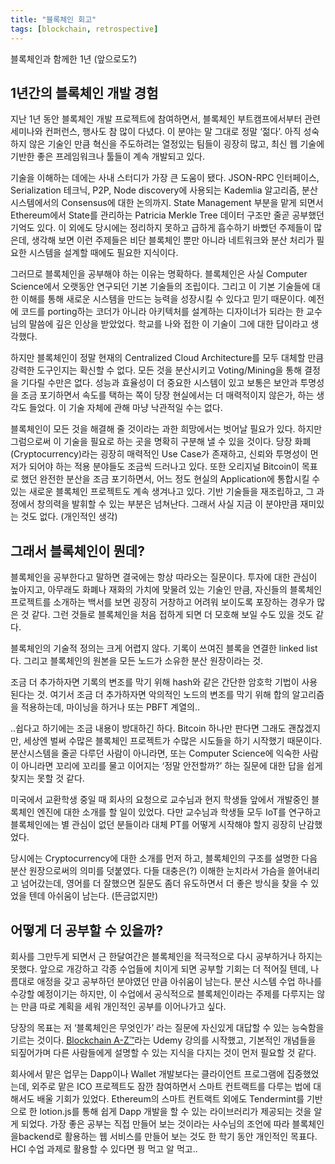 ```yaml
---
title: "블록체인 회고"
tags: [blockchain, retrospective]
---
```


블록체인과 함께한 1년 (앞으로도?)

<!--more-->

## 1년간의 블록체인 개발 경험
지난 1년 동안 블록체인 개발 프로젝트에 참여하면서, 블록체인 부트캠프에서부터 관련 세미나와 컨퍼런스, 행사도 참 많이 다녔다. 이 분야는 말 그대로 정말 ‘젊다’. 아직 성숙하지 않은 기술인 만큼 혁신을 주도하려는 열정있는 팀들이 굉장히 많고, 최신 웹 기술에 기반한 좋은 프레임워크나 툴들이 계속 개발되고 있다.

기술을 이해하는 데에는 사내 스터디가 가장 큰 도움이 됐다. JSON-RPC 인터페이스, Serialization 테크닉, P2P, Node discovery에 사용되는 Kademlia 알고리즘, 분산 시스템에서의 Consensus에 대한 논의까지. State Management 부분을 맡게 되면서 Ethereum에서 State를 관리하는 Patricia Merkle Tree 데이터 구조만 줄곧 공부했던 기억도 있다. 이 외에도 당시에는 정리하지 못하고 급하게 흡수하기 바빴던 주제들이 많은데, 생각해 보면 이런 주제들은 비단 블록체인 뿐만 아니라 네트워크와 분산 처리가 필요한 시스템을 설계할 때에도 필요한 지식이다. 

그러므로 블록체인을 공부해야 하는 이유는 명확하다. 블록체인은 사실 Computer Science에서 오랫동안 연구되던 기본 기술들의 조립이다. 그리고 이 기본 기술들에 대한 이해를 통해 새로운 시스템을 만드는 능력을 성장시킬 수 있다고 믿기 때문이다. 예전에 코드를 porting하는 코더가 아니라 아키텍처를 설계하는 디자이너가 되라는 한 교수님의 말씀에 깊은 인상을 받았었다. 학교를 나와 접한 이 기술이 그에 대한 답이라고 생각했다.

하지만 블록체인이 정말 현재의 Centralized Cloud Architecture를 모두 대체할 만큼 강력한 도구인지는 확신할 수 없다. 모든 것을 분산시키고 Voting/Mining을 통해 결정을 기다릴 수만은 없다. 성능과 효율성이 더 중요한 시스템이 있고 보통은 보안과 투명성을 조금 포기하면서 속도를 택하는 쪽이 당장 현실에서는 더 매력적이지 않은가, 하는 생각도 들었다. 이 기술 자체에 관해 마냥 낙관적일 수는 없다.

블록체인이 모든 것을 해결해 줄 것이라는 과한 희망에서는 벗어날 필요가 있다. 하지만 그럼으로써 이 기술을 필요로 하는 곳을 명확히 구분해 낼 수 있을 것이다. 당장 화폐(Cryptocurrency)라는 굉장히 매력적인 Use Case가 존재하고, 신뢰와 투명성이 먼저가 되어야 하는 적용 분야들도 조금씩 드러나고 있다. 또한 오리지널 Bitcoin이 목표로 했던 완전한 분산을 조금 포기하면서, 어느 정도 현실의 Application에 통합시킬 수 있는 새로운 블록체인 프로젝트도 계속 생겨나고 있다. 기반 기술들을 재조립하고, 그 과정에서 창의력을 발휘할 수 있는 부분은 넘쳐난다. 그래서 사실 지금 이 분야만큼 재미있는 것도 없다. (개인적인 생각)

## 그래서 블록체인이 뭔데?
블록체인을 공부한다고 말하면 결국에는 항상 따라오는 질문이다. 투자에 대한 관심이 높아지고, 아무래도 화폐나 재화의 가치에 맞물려 있는 기술인 만큼, 자신들의 블록체인 프로젝트를 소개하는 백서를 보면 굉장히 거창하고 어려워 보이도록 포장하는 경우가 많은 것 같다. 그런 것들로 블록체인을 처음 접하게 되면 더 모호해 보일 수도 있을 것도 같다.

블록체인의 기술적 정의는 크게 어렵지 않다. 기록이 쓰여진 블록을 연결한 linked list다. 그리고 블록체인의 원본을 모든 노드가 소유한 분산 원장이라는 것. 

조금 더 추가하자면 기록의 변조를 막기 위해 hash와 같은 간단한 암호학 기법이 사용된다는 것. 여기서 조금 더 추가하자면 악의적인 노드의 변조를 막기 위해 합의 알고리즘을 적용하는데, 마이닝을 하거나 또는 PBFT 계열의..

..쉽다고 하기에는 조금 내용이 방대하긴 하다. Bitcoin 하나만 판다면 그래도 괜찮겠지만, 세상엔 벌써 수많은 블록체인 프로젝트가 수많은 시도들을 하기 시작했기 때문이다. 분산시스템을 줄곧 다루던 사람이 아니라면, 또는 Computer Science에 익숙한 사람이 아니라면 꼬리에 꼬리를 물고 이어지는 ‘정말 안전할까?’ 하는 질문에 대한 답을 쉽게 찾지는 못할 것 같다. 

미국에서 교환학생 중일 때 회사의 요청으로 교수님과 현지 학생들 앞에서 개발중인 블록체인 엔진에 대한 소개를 할 일이 있었다. 다만 교수님과 학생들 모두 IoT를 연구하고 블록체인에는 별 관심이 없던 분들이라 대체 PT를 어떻게 시작해야 할지 굉장히 난감했었다. 

당시에는 Cryptocurrency에 대한 소개를 먼저 하고, 블록체인의 구조를 설명한 다음 분산 원장으로써의 의미를 덧붙였다. 다들 대충은(?) 이해한 눈치라서 가슴을 쓸어내리고 넘어갔는데, 영어를 더 잘했으면 질문도 좀더 유도하면서 더 좋은 방식을 찾을 수 있었을 텐데 아쉬움이 남는다. (뜬금없지만)

## 어떻게 더 공부할 수 있을까?
회사를 그만두게 되면서 근 한달여간은 블록체인을 적극적으로 다시 공부하거나 하지는 못했다. 앞으로 개강하고 각종 수업들에 치이게 되면 공부할 기회는 더 적어질 텐데, 나름대로 애정을 갖고 공부하던 분야였던 만큼 아쉬움이 남는다. 분산 시스템 수업 하나를 수강할 예정이기는 하지만, 이 수업에서 공식적으로 블록체인이라는 주제를 다루지는 않는 만큼 따로 계획을 세워 개인적인 공부를 이어나가고 싶다.

당장의 목표는 저 ‘블록체인은 무엇인가’ 라는 질문에 자신있게 대답할 수 있는 능숙함을 기르는 것이다. [Blockchain A-Z™](https://www.udemy.com/build-your-blockchain-az/)라는 Udemy 강의를 시작했고, 기본적인 개념들을 되짚어가며 다른 사람들에게 설명할 수 있는 지식을 다지는 것이 먼저 필요할 것 같다.

회사에서 맡은 업무는 Dapp이나 Wallet 개발보다는 클라이언트 프로그램에 집중했었는데, 외주로 맡은 ICO 프로젝트도 잠깐 참여하면서 스마트 컨트랙트를 다루는 법에 대해서도 배울 기회가 있었다. Ethereum의 스마트 컨트랙트 외에도 Tendermint를 기반으로 한 lotion.js를 통해 쉽게 Dapp 개발을 할 수 있는 라이브러리가 제공되는 것을 알게 되었다. 가장 좋은 공부는 직접 만들어 보는 것이라는 사수님의 조언에 따라 블록체인을backend로 활용하는 웹 서비스를 만들어 보는 것도 한 학기 동안 개인적인 목표다. HCI 수업 과제로 활용할 수 있다면 꿩 먹고 알 먹고..


